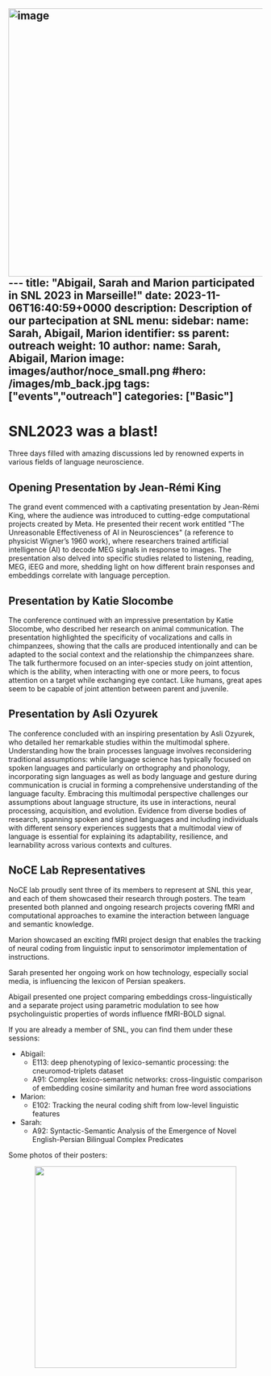 <img width="532" alt="image" src="https://github.com/NoCe-Lab/noce-lab.github.io/assets/48122137/5d0aaed6-12b4-453f-be9c-55ee0b5b3b5a">---
title: "Abigail, Sarah and Marion participated in SNL 2023 in Marseille!"
date: 2023-11-06T16:40:59+0000
description: Description of our partecipation at SNL
menu:
  sidebar:
    name: Sarah, Abigail, Marion
    identifier: ss
    parent: outreach
    weight: 10
author:
  name: Sarah, Abigail, Marion
  image: images/author/noce_small.png
#hero: /images/mb_back.jpg
tags: ["events","outreach"]
categories: ["Basic"]
---
<h1>SNL2023 was a blast!</h1>
<p>Three days filled with amazing discussions led by renowned experts in various fields of language neuroscience.</p>

<h2>Opening Presentation by Jean-Rémi King</h2>
<p>The grand event commenced with a captivating presentation by Jean-Rémi King, where the audience was introduced to cutting-edge computational projects created by Meta. He presented their recent work entitled "The Unreasonable Effectiveness of AI in Neurosciences" (a reference to physicist Wigner’s 1960 work), where researchers trained artificial intelligence (AI) to decode MEG signals in response to images. The presentation also delved into specific studies related to listening, reading, MEG, iEEG and more, shedding light on how different brain responses and embeddings correlate with language perception.</p>

<h2>Presentation by Katie Slocombe</h2>
<p>The conference continued with an impressive presentation by Katie Slocombe, who described her research on animal communication. The presentation highlighted the specificity of vocalizations and calls in chimpanzees, showing that the calls are produced intentionally and can be adapted to the social context and the relationship the chimpanzees share. The talk furthermore focused on an inter-species study on joint attention, which is the ability, when interacting with one or more peers, to focus attention on a target while exchanging eye contact. Like humans, great apes seem to be capable of joint attention between parent and juvenile.</p>

<h2>Presentation by Asli Ozyurek</h2>
<p>The conference concluded with an inspiring presentation by Asli Ozyurek, who detailed her remarkable studies within the multimodal sphere. Understanding how the brain processes language involves reconsidering traditional assumptions: while language science has typically focused on spoken languages and particularly on orthography and phonology, incorporating sign languages as well as body language and gesture during communication is crucial in forming a comprehensive understanding of the language faculty. Embracing this multimodal perspective challenges our assumptions about language structure, its use in interactions, neural processing, acquisition, and evolution. Evidence from diverse bodies of research, spanning spoken and signed languages and including individuals with different sensory experiences suggests that a multimodal view of language is essential for explaining its adaptability, resilience, and learnability across various contexts and cultures.</p>

<h2>NoCE Lab Representatives</h2>
    <p>NoCE lab proudly sent three of its members to represent at SNL this year, and each of them showcased their research through posters. The team presented both planned and ongoing research projects covering fMRI and computational approaches to examine the interaction between language and semantic knowledge.</p>
    <p>Marion showcased an exciting fMRI project design that enables the tracking of neural coding from linguistic input to sensorimotor implementation of instructions.</p>
    <p>Sarah presented her ongoing work on how technology, especially social media, is influencing the lexicon of Persian speakers.</p>
    <p>Abigail presented one project comparing embeddings cross-linguistically and a separate project using parametric modulation to see how psycholinguistic properties of words influence fMRI-BOLD signal.</p>
    <p>If you are already a member of SNL, you can find them under these sessions:</p>
    <ul>
        <li>Abigail:
            <ul>
                <li>E113: deep phenotyping of lexico-semantic processing: the cneuromod-triplets dataset</li>
                <li>A91: Complex lexico-semantic networks: cross-linguistic comparison of embedding cosine similarity and human free word associations</li>
            </ul>
        </li>
        <li>Marion:
            <ul>
                <li>E102: Tracking the neural coding shift from low-level linguistic features</li>
            </ul>
        </li>
        <li>Sarah:
            <ul>
        <li>A92: Syntactic-Semantic Analysis of the Emergence of Novel English-Persian Bilingual Complex Predicates</li>
            </ul>
      </li>
</ul>

  <p>Some photos of their posters:</p>
  <p align="center">
    <img src="https://imgur.com/a/0yUiGBp" height="400">
  </p>




